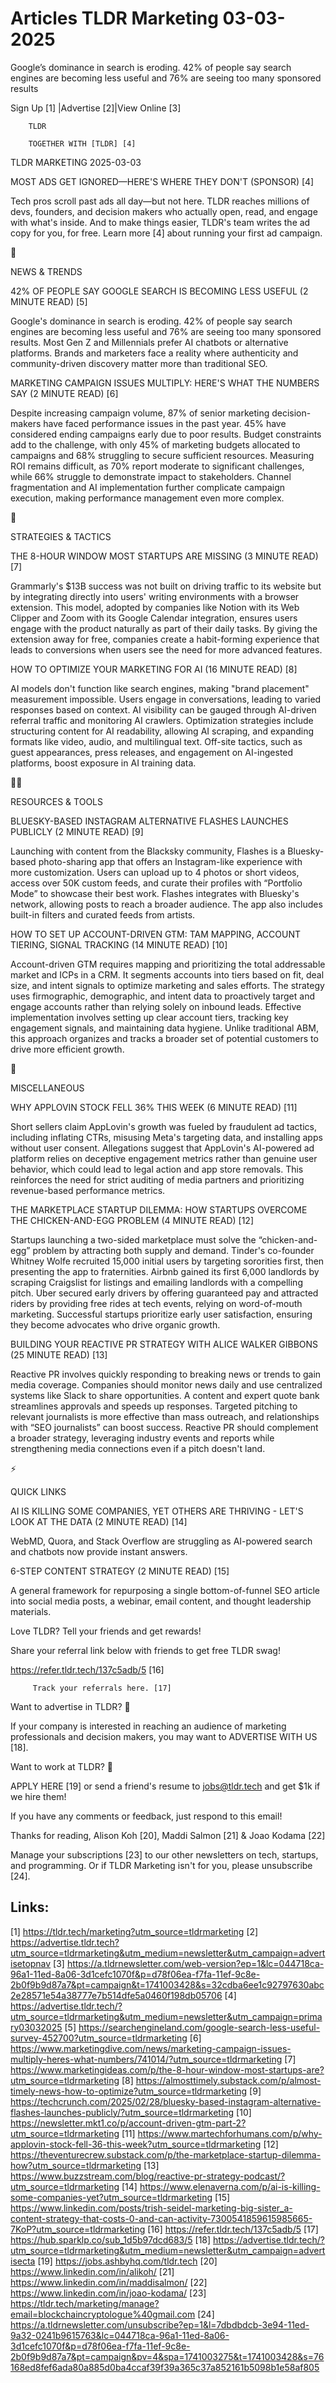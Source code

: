 # Articles TLDR Marketing 03-03-2025

Google’s dominance in search is eroding. 42% of people say search
engines are becoming less useful and 76% are seeing too many sponsored
results ‌ ‌ ‌ ‌ ‌ ‌ ‌ ‌ ‌ ‌ ‌ ‌ ‌ ‌ ‌ ‌ ‌ ‌ ‌ ‌ ‌ ‌ ‌ ‌ ‌ ‌  ‌ ‌ ‌ ‌ ‌ ‌ ‌ ‌ ‌ ‌ ‌ ‌ ‌ ‌ ‌ ‌ ‌ ‌ ‌ ‌ ‌ ‌ ‌ ‌ ‌ ‌ 


 Sign Up [1] |Advertise [2]|View Online [3] 

		TLDR 

		TOGETHER WITH [TLDR] [4]

TLDR MARKETING 2025-03-03

 MOST ADS GET IGNORED—HERE'S WHERE THEY DON'T (SPONSOR) [4] 

 Tech pros scroll past ads all day—but not here. TLDR reaches
millions of devs, founders, and decision makers who actually open,
read, and engage with what's inside. And to make things easier, TLDR's
team writes the ad copy for you, for free. Learn more [4] about
running your first ad campaign. 

📱 

NEWS & TRENDS

 42% OF PEOPLE SAY GOOGLE SEARCH IS BECOMING LESS USEFUL (2 MINUTE
READ) [5] 

 Google's dominance in search is eroding. 42% of people say search
engines are becoming less useful and 76% are seeing too many sponsored
results. Most Gen Z and Millennials prefer AI chatbots or alternative
platforms. Brands and marketers face a reality where authenticity and
community-driven discovery matter more than traditional SEO. 

 MARKETING CAMPAIGN ISSUES MULTIPLY: HERE'S WHAT THE NUMBERS SAY (2
MINUTE READ) [6] 

 Despite increasing campaign volume, 87% of senior marketing
decision-makers have faced performance issues in the past year. 45%
have considered ending campaigns early due to poor results. Budget
constraints add to the challenge, with only 45% of marketing budgets
allocated to campaigns and 68% struggling to secure sufficient
resources. Measuring ROI remains difficult, as 70% report moderate to
significant challenges, while 66% struggle to demonstrate impact to
stakeholders. Channel fragmentation and AI implementation further
complicate campaign execution, making performance management even more
complex. 

🚀 

STRATEGIES & TACTICS

 THE 8-HOUR WINDOW MOST STARTUPS ARE MISSING (3 MINUTE READ) [7] 

 Grammarly's $13B success was not built on driving traffic to its
website but by integrating directly into users' writing environments
with a browser extension. This model, adopted by companies like Notion
with its Web Clipper and Zoom with its Google Calendar integration,
ensures users engage with the product naturally as part of their daily
tasks. By giving the extension away for free, companies create a
habit-forming experience that leads to conversions when users see the
need for more advanced features. 

 HOW TO OPTIMIZE YOUR MARKETING FOR AI (16 MINUTE READ) [8] 

 AI models don't function like search engines, making "brand
placement" measurement impossible. Users engage in conversations,
leading to varied responses based on context. AI visibility can be
gauged through AI-driven referral traffic and monitoring AI crawlers.
Optimization strategies include structuring content for AI
readability, allowing AI scraping, and expanding formats like video,
audio, and multilingual text. Off-site tactics, such as guest
appearances, press releases, and engagement on AI-ingested platforms,
boost exposure in AI training data. 

🧑‍💻 

RESOURCES & TOOLS

 BLUESKY-BASED INSTAGRAM ALTERNATIVE FLASHES LAUNCHES PUBLICLY (2
MINUTE READ) [9] 

 Launching with content from the Blacksky community, Flashes is a
Bluesky-based photo-sharing app that offers an Instagram-like
experience with more customization. Users can upload up to 4 photos or
short videos, access over 50K custom feeds, and curate their profiles
with “Portfolio Mode” to showcase their best work. Flashes
integrates with Bluesky's network, allowing posts to reach a broader
audience. The app also includes built-in filters and curated feeds
from artists. 

 HOW TO SET UP ACCOUNT-DRIVEN GTM: TAM MAPPING, ACCOUNT TIERING,
SIGNAL TRACKING (14 MINUTE READ) [10] 

 Account-driven GTM requires mapping and prioritizing the total
addressable market and ICPs in a CRM. It segments accounts into tiers
based on fit, deal size, and intent signals to optimize marketing and
sales efforts. The strategy uses firmographic, demographic, and intent
data to proactively target and engage accounts rather than relying
solely on inbound leads. Effective implementation involves setting up
clear account tiers, tracking key engagement signals, and maintaining
data hygiene. Unlike traditional ABM, this approach organizes and
tracks a broader set of potential customers to drive more efficient
growth. 

🎁 

MISCELLANEOUS

 WHY APPLOVIN STOCK FELL 36% THIS WEEK (6 MINUTE READ) [11] 

 Short sellers claim AppLovin's growth was fueled by fraudulent ad
tactics, including inflating CTRs, misusing Meta's targeting data, and
installing apps without user consent. Allegations suggest that
AppLovin's AI-powered ad platform relies on deceptive engagement
metrics rather than genuine user behavior, which could lead to legal
action and app store removals. This reinforces the need for strict
auditing of media partners and prioritizing revenue-based performance
metrics. 

 THE MARKETPLACE STARTUP DILEMMA: HOW STARTUPS OVERCOME THE
CHICKEN-AND-EGG PROBLEM (4 MINUTE READ) [12] 

 Startups launching a two-sided marketplace must solve the
“chicken-and-egg” problem by attracting both supply and demand.
Tinder's co-founder Whitney Wolfe recruited 15,000 initial users by
targeting sororities first, then presenting the app to fraternities.
Airbnb gained its first 6,000 landlords by scraping Craigslist for
listings and emailing landlords with a compelling pitch. Uber secured
early drivers by offering guaranteed pay and attracted riders by
providing free rides at tech events, relying on word-of-mouth
marketing. Successful startups prioritize early user satisfaction,
ensuring they become advocates who drive organic growth. 

 BUILDING YOUR REACTIVE PR STRATEGY WITH ALICE WALKER GIBBONS (25
MINUTE READ) [13] 

 Reactive PR involves quickly responding to breaking news or trends to
gain media coverage. Companies should monitor news daily and use
centralized systems like Slack to share opportunities. A content and
expert quote bank streamlines approvals and speeds up responses.
Targeted pitching to relevant journalists is more effective than mass
outreach, and relationships with “SEO journalists” can boost
success. Reactive PR should complement a broader strategy, leveraging
industry events and reports while strengthening media connections even
if a pitch doesn't land. 

⚡ 

QUICK LINKS

 AI IS KILLING SOME COMPANIES, YET OTHERS ARE THRIVING - LET'S LOOK AT
THE DATA (2 MINUTE READ) [14] 

 WebMD, Quora, and Stack Overflow are struggling as AI-powered search
and chatbots now provide instant answers. 

 6-STEP CONTENT STRATEGY (2 MINUTE READ) [15] 

 A general framework for repurposing a single bottom-of-funnel SEO
article into social media posts, a webinar, email content, and thought
leadership materials. 

Love TLDR? Tell your friends and get rewards!

 Share your referral link below with friends to get free TLDR swag! 

 https://refer.tldr.tech/137c5adb/5 [16] 

		 Track your referrals here. [17] 

Want to advertise in TLDR? 📰

 If your company is interested in reaching an audience of marketing
professionals and decision makers, you may want to ADVERTISE WITH US
[18]. 

Want to work at TLDR? 💼

 APPLY HERE [19] or send a friend's resume to jobs@tldr.tech and get
$1k if we hire them! 

 If you have any comments or feedback, just respond to this email! 

Thanks for reading, 
Alison Koh [20], Maddi Salmon [21] & Joao Kodama [22] 

 Manage your subscriptions [23] to our other newsletters on tech,
startups, and programming. Or if TLDR Marketing isn't for you, please
unsubscribe [24]. 

 

Links:
------
[1] https://tldr.tech/marketing?utm_source=tldrmarketing
[2] https://advertise.tldr.tech?utm_source=tldrmarketing&utm_medium=newsletter&utm_campaign=advertisetopnav
[3] https://a.tldrnewsletter.com/web-version?ep=1&lc=044718ca-96a1-11ed-8a06-3d1cefc1070f&p=d78f06ea-f7fa-11ef-9c8e-2b0f9b9d87a7&pt=campaign&t=1741003428&s=32cdba6ee1c92797630abc2e28571e54a38777e7b514dfe5a0460f198db05706
[4] https://advertise.tldr.tech/?utm_source=tldrmarketing&utm_medium=newsletter&utm_campaign=primary03032025
[5] https://searchengineland.com/google-search-less-useful-survey-452700?utm_source=tldrmarketing
[6] https://www.marketingdive.com/news/marketing-campaign-issues-multiply-heres-what-numbers/741014/?utm_source=tldrmarketing
[7] https://www.marketingideas.com/p/the-8-hour-window-most-startups-are?utm_source=tldrmarketing
[8] https://almosttimely.substack.com/p/almost-timely-news-how-to-optimize?utm_source=tldrmarketing
[9] https://techcrunch.com/2025/02/28/bluesky-based-instagram-alternative-flashes-launches-publicly/?utm_source=tldrmarketing
[10] https://newsletter.mkt1.co/p/account-driven-gtm-part-2?utm_source=tldrmarketing
[11] https://www.martechforhumans.com/p/why-applovin-stock-fell-36-this-week?utm_source=tldrmarketing
[12] https://theventurecrew.substack.com/p/the-marketplace-startup-dilemma-how?utm_source=tldrmarketing
[13] https://www.buzzstream.com/blog/reactive-pr-strategy-podcast/?utm_source=tldrmarketing
[14] https://www.elenaverna.com/p/ai-is-killing-some-companies-yet?utm_source=tldrmarketing
[15] https://www.linkedin.com/posts/trish-seidel-marketing-big-sister_a-content-strategy-that-costs-0-and-can-activity-7300541859615985665-7KoP?utm_source=tldrmarketing
[16] https://refer.tldr.tech/137c5adb/5
[17] https://hub.sparklp.co/sub_1d5b97dcd683/5
[18] https://advertise.tldr.tech/?utm_source=tldrmarketing&utm_medium=newsletter&utm_campaign=advertisecta
[19] https://jobs.ashbyhq.com/tldr.tech
[20] https://www.linkedin.com/in/alikoh/
[21] https://www.linkedin.com/in/maddisalmon/
[22] https://www.linkedin.com/in/joao-kodama/
[23] https://tldr.tech/marketing/manage?email=blockchaincryptologue%40gmail.com
[24] https://a.tldrnewsletter.com/unsubscribe?ep=1&l=7dbdbdcb-3e94-11ed-9a32-0241b9615763&lc=044718ca-96a1-11ed-8a06-3d1cefc1070f&p=d78f06ea-f7fa-11ef-9c8e-2b0f9b9d87a7&pt=campaign&pv=4&spa=1741003275&t=1741003428&s=76168ed8fef6ada80a885d0ba4ccaf39f39a365c37a852161b5098b1e58af805